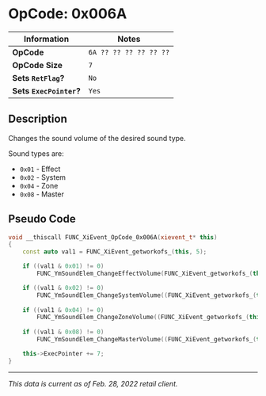 # OpCode: 0x006A

| Information               | Notes |
|---                        |---    |
| **OpCode**                | `6A ?? ?? ?? ?? ?? ??` |
| **OpCode Size**           | `7`   |
| **Sets `RetFlag`?**       | `No`  |
| **Sets `ExecPointer`?**   | `Yes` |

## Description

Changes the sound volume of the desired sound type.

Sound types are:

  * `0x01` - Effect
  * `0x02` - System
  * `0x04` - Zone
  * `0x08` - Master

## Pseudo Code

```cpp
void __thiscall FUNC_XiEvent_OpCode_0x006A(xievent_t* this)
{
    const auto val1 = FUNC_XiEvent_getworkofs_(this, 5);

    if ((val1 & 0x01) != 0)
        FUNC_YmSoundElem_ChangeEffectVolume(FUNC_XiEvent_getworkofs_(this, 1) * 0.001, FUNC_XiEvent_getworkofs_(this, 3));

    if ((val1 & 0x02) != 0)
        FUNC_YmSoundElem_ChangeSystemVolume((FUNC_XiEvent_getworkofs_(this, 1) * 0.001, FUNC_XiEvent_getworkofs_(this, 3));
    
    if ((val1 & 0x04) != 0)
        FUNC_YmSoundElem_ChangeZoneVolume((FUNC_XiEvent_getworkofs_(this, 1) * 0.001, FUNC_XiEvent_getworkofs_(this, 3));
    
    if ((val1 & 0x08) != 0)
        FUNC_YmSoundElem_ChangeMasterVolume((FUNC_XiEvent_getworkofs_(this, 1) * 0.001, FUNC_XiEvent_getworkofs_(this, 3));

    this->ExecPointer += 7;
}
```

---

_This data is current as of Feb. 28, 2022 retail client._